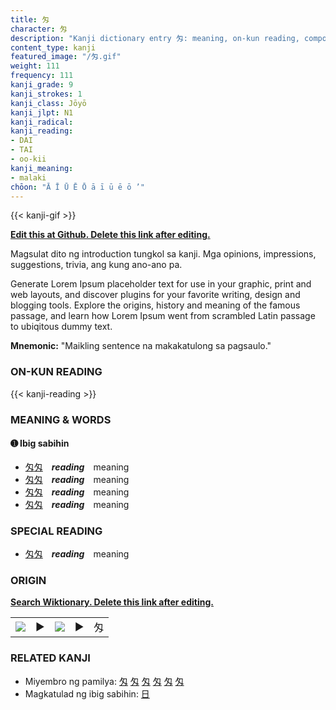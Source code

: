 ```yaml
---
title: 匁
character: 匁
description: "Kanji dictionary entry 匁: meaning, on-kun reading, compounds, origin, related kanji"
content_type: kanji
featured_image: "/匁.gif"
weight: 111
frequency: 111
kanji_grade: 9
kanji_strokes: 1
kanji_class: Jōyō
kanji_jlpt: N1
kanji_radical: 
kanji_reading: 
- DAI
- TAI
- oo-kii
kanji_meaning:
- malaki
chōon: "Ā Ī Ū Ē Ō ā ī ū ē ō ’"
---
```

[//]: # (Don't edit the line below. Kanji animated GIF code is automatically generated.)
{{< kanji-gif >}}

[//]: # (Edit below this line.)

**[Edit this at Github. Delete this link after editing.](https://github.com/tim0g/tim/tree/main/content/kanji/匁/index.md)**

Magsulat dito ng introduction tungkol sa kanji. Mga opinions, impressions, suggestions, trivia, ang kung ano-ano pa.

Generate Lorem Ipsum placeholder text for use in your graphic, print and web layouts, and discover plugins for your favorite writing, design and blogging tools. Explore the origins, history and meaning of the famous passage, and learn how Lorem Ipsum went from scrambled Latin passage to ubiqitous dummy text.
 
**Mnemonic:** "Maikling sentence na makakatulong sa pagsaulo."

### ON-KUN READING

[//]: # (Don't edit the line below. ON-KUN READING code is automatically generated.)
{{< kanji-reading >}}

### MEANING & WORDS

#### ➊ **Ibig sabihin**
  - [匁](../匁)[匁](../匁)　***reading***　meaning
  - [匁](../匁)[匁](../匁)　***reading***　meaning
  - [匁](../匁)[匁](../匁)　***reading***　meaning
  - [匁](../匁)[匁](../匁)　***reading***　meaning

### SPECIAL READING
  - [匁](../匁)[匁](../匁)　***reading***　meaning

### ORIGIN

**[Search Wiktionary. Delete this link after editing.](https://wiktionary.org/wiki/匁)**
<table class="kanji-table"><tr><td>
<img src="60px-匁-bronze.svg.png">
</td><td>▶</td><td>
<img src="60px-匁-oracle.svg.png">
</td><td>▶</td>
<td class="kanji-origin">匁</td>
</tr></table>

### RELATED KANJI
- Miyembro ng pamilya: [匁](../匁) [匁](../匁) [匁](../匁) [匁](../匁) [匁](../匁) [匁](../匁)
- Magkatulad ng ibig sabihin: [日](../日)
